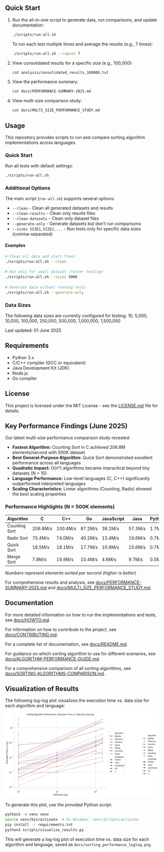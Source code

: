 ## Quick Start

1. Run the all-in-one script to generate data, run comparisons, and update documentation:

   ```bash
   ./scripts/run-all.sh
   ```

   To run each test multiple times and average the results (e.g., 7 times):

   ```bash
   ./scripts/run-all.sh --repeat 7
   ```

2. View consolidated results for a specific size (e.g., 100,000):

   ```bash
   cat analysis/consolidated_results_100000.txt
   ```

3. View the performance summary:

   ```bash
   cat docs/PERFORMANCE-SUMMARY-2025.md
   ```

4. View multi-size comparison study:

   ```bash
   cat docs/MULTI_SIZE_PERFORMANCE_STUDY.md
   ```

## Usage

This repository provides scripts to run and compare sorting algorithm implementations across languages.

### Quick Start

Run all tests with default settings:

```bash
./scripts/run-all.sh
```

### Additional Options

The main script (`run-all.sh`) supports several options:

- `--clean` - Clean all generated datasets and results
- `--clean-results` - Clean only results files
- `--clean-datasets` - Clean only dataset files
- `--generate-only` - Generate datasets but don't run comparisons
- `--sizes SIZE1,SIZE2,...` - Run tests only for specific data sizes (comma-separated)

#### Examples

```bash
# Clean all data and start fresh
./scripts/run-all.sh --clean

# Run only for small dataset (faster testing)
./scripts/run-all.sh --sizes 5000

# Generate data without running tests
./scripts/run-all.sh --generate-only
```

### Data Sizes

The following data sizes are currently configured for testing:
10, 5,000, 10,000, 100,000, 250,000, 500,000, 1,000,000, 1,500,000

Last updated: 01 June 2025

## Requirements

- Python 3.x
- C/C++ compiler (GCC or equivalent)
- Java Development Kit (JDK)
- Node.js
- Go compiler

## License

This project is licensed under the MIT License - see the [LICENSE.md](LICENSE.md) file for details.

## Key Performance Findings (June 2025)

Our latest multi-size performance comparison study revealed:

- **Fastest Algorithm:** Counting Sort in C achieved 206.8M elements/second with 500K dataset
- **Best General-Purpose Algorithm:** Quick Sort demonstrated excellent performance across all languages
- **Quadratic Impact:** O(n²) algorithms became impractical beyond tiny datasets (N > 10)
- **Language Performance:** Low-level languages (C, C++) significantly outperformed interpreted languages
- **Scaling Characteristics:** Linear algorithms (Counting, Radix) showed the best scaling properties

### Performance Highlights (N = 500K elements)

| Algorithm | C | C++ | Go | JavaScript | Java | Python |
|-----------|---|-----|----|-----------|----- |--------|
| Counting Sort | 206.8M/s | 100.4M/s | 87.2M/s | 38.1M/s | 57.3M/s | 1.7M/s |
| Radix Sort | 75.4M/s | 74.0M/s | 40.2M/s | 13.4M/s | 19.6M/s | 0.7M/s |
| Quick Sort | 16.5M/s | 18.1M/s | 17.7M/s | 10.6M/s | 15.6M/s | 0.7M/s |
| Merge Sort | 7.8M/s | 19.9M/s | 10.4M/s | 4.6M/s | 9.7M/s | 0.5M/s |

*Numbers represent elements sorted per second (higher is better)*

For comprehensive results and analysis, see [docs/PERFORMANCE-SUMMARY-2025.md](docs/PERFORMANCE-SUMMARY-2025.md) and [docs/MULTI_SIZE_PERFORMANCE_STUDY.md](docs/MULTI_SIZE_PERFORMANCE_STUDY.md).

## Documentation

For more detailed information on how to run the implementations and tests, see [docs/HOWTO.md](docs/HOWTO.md).

For information on how to contribute to the project, see [docs/CONTRIBUTING.md](docs/CONTRIBUTING.md).

For a complete list of documentation, see [docs/README.md](docs/README.md).

For guidance on which sorting algorithm to use for different scenarios, see [docs/ALGORITHM-PERFORMANCE-GUIDE.md](docs/ALGORITHM-PERFORMANCE-GUIDE.md).

For a comprehensive comparison of all sorting algorithms, see [docs/SORTING-ALGORITHMS-COMPARISON.md](docs/SORTING-ALGORITHMS-COMPARISON.md).

## Visualization of Results

The following log-log plot visualizes the execution time vs. data size for each algorithm and language:

![Sorting Algorithm Performance: Execution Time vs. Data Size (log-log)](docs/sorting_performance_loglog.png)

To generate this plot, use the provided Python script:

```bash
python3 -m venv venv
source venv/bin/activate  # On Windows: venv\Scripts\activate
pip install -r requirements.txt
python3 scripts/visualize_results.py
```

This will generate a log-log plot of execution time vs. data size for each algorithm and language, saved as `docs/sorting_performance_loglog.png`.
